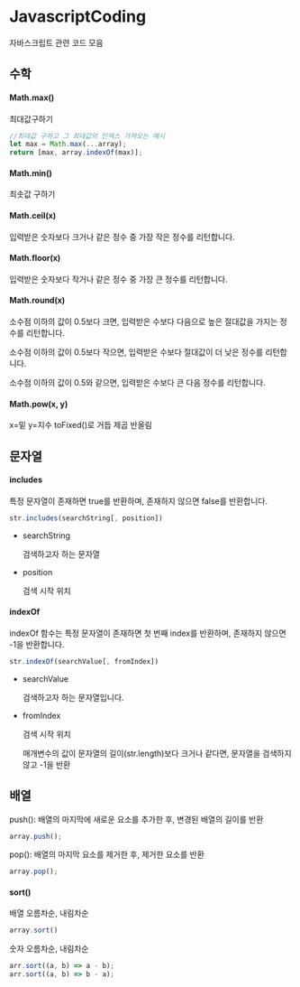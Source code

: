 # JavascriptCoding
자바스크립트 관련 코드 모음

## 수학

#### Math.max()
최대값구하기
```javascript
//최대값 구하고 그 최대값의 인덱스 가져오는 예시
let max = Math.max(...array);
return [max, array.indexOf(max)];
```

#### Math.min()
최솟값 구하기

#### Math.ceil(x)
입력받은 숫자보다 크거나 같은 정수 중 가장 작은 정수를 리턴합니다.

#### Math.floor(x)
입력받은 숫자보다 작거나 같은 정수 중 가장 큰 정수를 리턴합니다.

#### Math.round(x)
소수점 이하의 값이 0.5보다 크면, 입력받은 수보다 다음으로 높은 절대값을 가지는 정수를 리턴합니다.

소수점 이하의 값이 0.5보다 작으면, 입력받은 수보다 절대값이 더 낮은 정수를 리턴합니다.

소수점 이하의 값이 0.5와 같으면, 입력받은 수보다 큰 다음 정수를 리턴합니다.

#### Math.pow(x, y)
x=밑 y=지수  toFixed()로 거듭 제곱 반올림

## 문자열

#### includes
  특정 문자열이 존재하면 true를 반환하며, 존재하지 않으면 false를 반환합니다.
```javascript
str.includes(searchString[, position])
```
+ searchString

  검색하고자 하는 문자열

+ position

  검색 시작 위치
  
#### indexOf
  indexOf 함수는 특정 문자열이 존재하면 첫 번째 index를 반환하며, 존재하지 않으면 -1을 반환합니다.
```javascript
str.indexOf(searchValue[, fromIndex])
```

+ searchValue

  검색하고자 하는 문자열입니다.

+ fromIndex

  검색 시작 위치

  매개변수의 값이 문자열의 길이(str.length)보다 크거나 같다면, 문자열을 검색하지 않고 -1을 반환
  
## 배열

push(): 배열의 마지막에 새로운 요소를 추가한 후, 변경된 배열의 길이를 반환
```javascript
array.push();
```

pop(): 배열의 마지막 요소를 제거한 후, 제거한 요소를 반환
```javascript
array.pop();
```

#### sort()
배열 오름차순, 내림차순
```javascript
array.sort()
```
숫자 오름차순, 내림차순
```javascript
arr.sort((a, b) => a - b);
arr.sort((a, b) => b - a);
```
